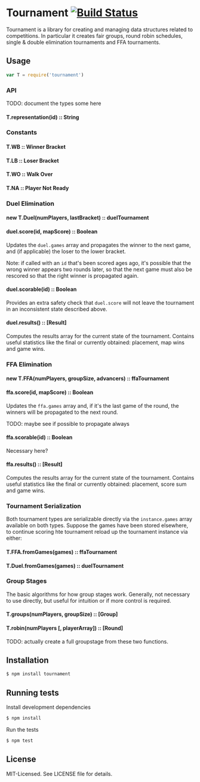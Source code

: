 # Tournament [![Build Status](https://secure.travis-ci.org/clux/tournament.png)](http://travis-ci.org/clux/tournament)

Tournament is a library for creating and managing data structures related to competitions. In particular it creates fair groups, round robin schedules, single & double elimination tournaments and FFA tournaments.

## Usage

````javascript
var T = require('tournament')
````

### API
TODO: document the types some here
#### T.representation(id) :: String
### Constants
#### T.WB :: Winner Bracket
#### T.LB :: Loser Bracket
#### T.WO :: Walk Over
#### T.NA :: Player Not Ready

### Duel Elimination
#### new T.Duel(numPlayers, lastBracket) :: duelTournament
#### duel.score(id, mapScore) :: Boolean
Updates the `duel.games` array and propagates the winner to the next game, and (if applicable) the loser to the lower bracket.

Note: if called with an `id` that's been scored ages ago, it's possible that the wrong winner appears two rounds later, so that the next game must also be rescored so that the right winner is propagated again.

#### duel.scorable(id) :: Boolean
Provides an extra safety check that `duel.score` will not leave the tournament in an inconsistent state described above.

#### duel.results() :: [Result]
Computes the results array for the current state of the tournament. Contains useful statistics like the final or currently obtained: placement, map wins and game wins.

### FFA Elimination
#### new T.FFA(numPlayers, groupSize, advancers) :: ffaTournament
#### ffa.score(id, mapScore) :: Boolean
Updates the `ffa.games` array and, if it's the last game of the round, the winners will be propagated to the next round.

TODO: maybe see if possible to propagate always

#### ffa.scorable(id) :: Boolean
Necessary here?

#### ffa.results() :: [Result]
Computes the results array for the current state of the tournament. Contains useful statistics like the final or currently obtained: placement, score sum and game wins.


### Tournament Serialization
Both tournament types are serializable directly via the `instance.games` array available on both types. Suppose the games have been stored elsewhere, to continue scoring hte tournament reload up the tournament instance via either:
#### T.FFA.fromGames(games) :: ffaTournament
#### T.Duel.fromGames(games) :: duelTournament


### Group Stages
The basic algorithms for how group stages work. Generally, not necessary to use directly, but useful for intuition or if more control is required.
#### T.groups(numPlayers, groupSize) :: [Group]
#### T.robin(numPlayers [, playerArray]) :: [Round]

TODO: actually create a full groupstage from these two functions.


## Installation

````bash
$ npm install tournament
````

## Running tests
Install development dependencies

````bash
$ npm install
````

Run the tests

````bash
$ npm test
````

## License
MIT-Licensed. See LICENSE file for details.
